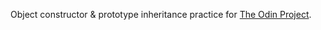 Object constructor & prototype inheritance practice for [The Odin Project](https://www.theodinproject.com/paths/full-stack-javascript/courses/javascript/lessons/library).